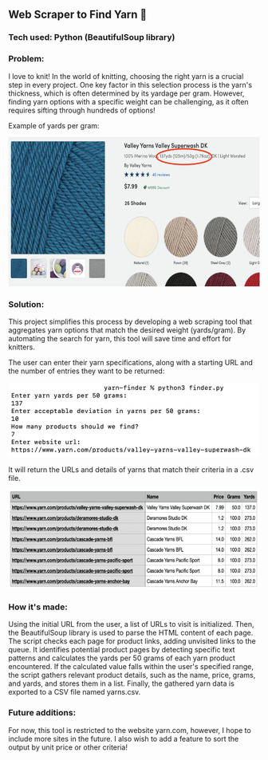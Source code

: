 ## Web Scraper to Find Yarn 🧶
### Tech used: Python (BeautifulSoup library)

### Problem:
I love to knit! In the world of knitting, choosing the right yarn is a crucial step in every project. 
One key factor in this selection process is the yarn's thickness, which is often determined by its yardage per gram. However, finding yarn options with a specific weight can be challenging, as it often requires sifting through hundreds of options!

Example of yards per gram:

<img src="weight_example.png" height= "300">

### Solution:
This project simplifies this process by developing a web scraping tool that aggregates yarn options that match the desired weight (yards/gram). 
By automating the search for yarn, this tool will save time and effort for knitters.
 
The user can enter their yarn specifications, along with a starting URL and the number of entries they want to be returned:

<img src="example_terminal_input.png" height= "150">

It will return the URLs and details of yarns that match their criteria in a .csv file.

<img src="example_csv.png" height= "200">

### How it's made:
Using the initial URL from the user, a list of URLs to visit is initialized. Then, the BeautifulSoup library is used to parse the HTML content of each page. The script checks each page for product links, adding unvisited links to the queue. It identifies potential product pages by detecting specific text patterns and calculates the yards per 50 grams of each yarn product encountered. If the calculated value falls within the user's specified range, the script gathers relevant product details, such as the name, price, grams, and yards, and stores them in a list. Finally, the gathered yarn data is exported to a CSV file named yarns.csv.

### Future additions:

For now, this tool is restricted to the website yarn.com, however, I hope to include more sites in the future. I also wish to add a feature to sort the output by unit price or other criteria!
